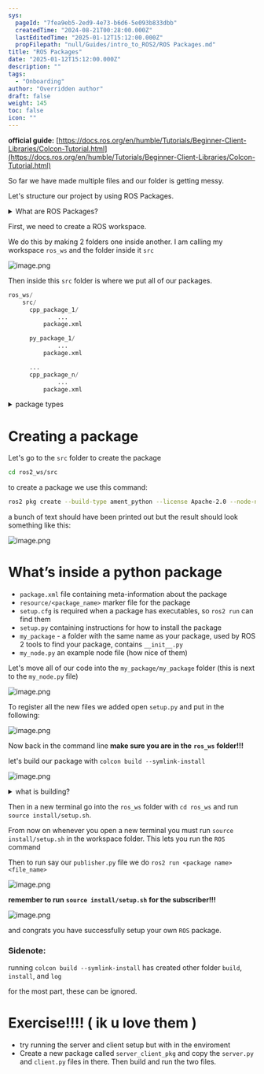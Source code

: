 ```yaml
---
sys:
  pageId: "7fea9eb5-2ed9-4e73-b6d6-5e093b833dbb"
  createdTime: "2024-08-21T00:28:00.000Z"
  lastEditedTime: "2025-01-12T15:12:00.000Z"
  propFilepath: "null/Guides/intro_to_ROS2/ROS Packages.md"
title: "ROS Packages"
date: "2025-01-12T15:12:00.000Z"
description: ""
tags:
  - "Onboarding"
author: "Overridden author"
draft: false
weight: 145
toc: false
icon: ""
---
```


**official guide:** [https://docs.ros.org/en/humble/Tutorials/Beginner-Client-Libraries/Colcon-Tutorial.html](https://docs.ros.org/en/humble/Tutorials/Beginner-Client-Libraries/Colcon-Tutorial.html)

So far we have made multiple files and our folder is getting messy.

Let's structure our project by using ROS Packages.

<details>

<summary>What are ROS Packages?</summary>

ROS Packages are, as the name implies, packages of code that are highly sharable between ROS developers.

They consist of a folder, `package.xml` file, and source code

```python
      cpp_package_1/
		      ... imagine much code files here ..
          package.xml
```

</details>

First, we need to create a ROS workspace.

We do this by making 2 folders one inside another. I am calling my workspace `ros_ws` and the folder inside it `src`

![image.png](https://prod-files-secure.s3.us-west-2.amazonaws.com/d518164a-d88e-44d1-a4ee-3adb3bd8bce0/70706947-fd18-4537-a67b-e12946812d31/image.png?X-Amz-Algorithm=AWS4-HMAC-SHA256&X-Amz-Content-Sha256=UNSIGNED-PAYLOAD&X-Amz-Credential=ASIAZI2LB466T3IGORJP%2F20250205%2Fus-west-2%2Fs3%2Faws4_request&X-Amz-Date=20250205T020812Z&X-Amz-Expires=3600&X-Amz-Security-Token=IQoJb3JpZ2luX2VjECAaCXVzLXdlc3QtMiJHMEUCIF6hmlwb1GrA6K4kelAY5qaL%2B5nNLgHoEW0fCMaSfwoSAiEAhGxTmBjJj%2F%2Bg4VQ1z58TBNVjTlnyGSaZhIFYLYtr230q%2FwMIORAAGgw2Mzc0MjMxODM4MDUiDMIfPQ2BRVQPQ0kcyCrcA2iwj5aJKEqmKxF%2Bj0%2FzPz0RwT7LyNyc6hr8b4ELQWjzb4BtS6gVtN%2Bqn52RWlyXgm80pelANPREQ63Ui398WO4nLLWigCxSlUeqzKxl8eFtngIzGRMqWZwA1FElfc3Hg6AvMsAVFab1oAL7u2YOttiOxutjQyuUnNRO%2BRwltBxpdIbl2PZNkCJDUYM8Wx6SBSuA59LKyORp09Yc%2BLi39mXWQ1n0EG9YeP9ASfeGz6BsefFAhWL7cGHY7e4X%2FOOuD2aAE%2Bd80jyPgXXal5uGvEVdTr%2BCnLidDEn0tWPU%2Fsniv4StSzVX6x3LUEmNCPj1V%2Br5supj7ldFzXlwm1dn4KgCu4PZ4XIsR3pvmn%2BbsyOQCmj0AAzaZflCnp1aTPP0wX8VX%2FRVNrPhH%2BwIAb4P2mcxMdbH8TPRtuK44YAYloteoKNJsr6mu%2BwWe4He0gH2oGG76w%2BZewF7kruuJJIea1hhb%2FVQPYGR%2FwUgSsuqf%2FzWnZyWoDexnE0a0Uhvdb7IvHAARhqKiPyXCeukgNkbxLvWqHA%2F6ojOvDdM5sq8AuGWEf8iJk8PgDI7Jexjes7QB6eDFzwCVXkgnslWF5a2FP%2F7q%2FfxEQmnqUKApN%2Blf0yoRe6%2F34Dx%2B%2FBJ9j2lMIbPir0GOqUBMUvcJJJyf6VIzxEKFam%2FXeF%2FPEBbMcJb2c75cGVbcDOA7rAJ6x336S9NKznpJejDXPm6Od8NvMKp0%2FZaIoGhTFK1Ja8Y%2BkgqZmYk7D%2FZAej6IH2OcNnlAvUAk8CuuN0XrhSkSeBxyTkE1uRkcfnUVL2Yzk9S3i0nZYV8hJnZCAVpdOX7lkgDcfwSO0rVDds0dlSbvQAGLjTVXJOzBGhm%2FKFGdj8t&X-Amz-Signature=80fb28fd38be357bfa0feddc4e3b04c80f924b52414f9cb0d3860350e534f30b&X-Amz-SignedHeaders=host&x-id=GetObject)

Then inside this `src` folder is where we put all of our packages.

```python
ros_ws/
    src/
      cpp_package_1/
		      ...
          package.xml

      py_package_1/
		      ...
          package.xml

      ...
      cpp_package_n/
		      ...
          package.xml

```

<details>

<summary>package types</summary>

packages can be either `C++` or python.

the intern file structure is different for each but for this guide we will stick to creating python packages

</details>

# Creating a package

Let's go to the `src` folder to create the package

```bash
cd ros2_ws/src
```

to create a package we use this command:

```bash
ros2 pkg create --build-type ament_python --license Apache-2.0 --node-name my_node my_package
```

a bunch of text should have been printed out but the result should look something like this:

![image.png](https://prod-files-secure.s3.us-west-2.amazonaws.com/d518164a-d88e-44d1-a4ee-3adb3bd8bce0/e6cf1e3f-8512-4a3e-b131-079f800bf3e8/image.png?X-Amz-Algorithm=AWS4-HMAC-SHA256&X-Amz-Content-Sha256=UNSIGNED-PAYLOAD&X-Amz-Credential=ASIAZI2LB466T3IGORJP%2F20250205%2Fus-west-2%2Fs3%2Faws4_request&X-Amz-Date=20250205T020812Z&X-Amz-Expires=3600&X-Amz-Security-Token=IQoJb3JpZ2luX2VjECAaCXVzLXdlc3QtMiJHMEUCIF6hmlwb1GrA6K4kelAY5qaL%2B5nNLgHoEW0fCMaSfwoSAiEAhGxTmBjJj%2F%2Bg4VQ1z58TBNVjTlnyGSaZhIFYLYtr230q%2FwMIORAAGgw2Mzc0MjMxODM4MDUiDMIfPQ2BRVQPQ0kcyCrcA2iwj5aJKEqmKxF%2Bj0%2FzPz0RwT7LyNyc6hr8b4ELQWjzb4BtS6gVtN%2Bqn52RWlyXgm80pelANPREQ63Ui398WO4nLLWigCxSlUeqzKxl8eFtngIzGRMqWZwA1FElfc3Hg6AvMsAVFab1oAL7u2YOttiOxutjQyuUnNRO%2BRwltBxpdIbl2PZNkCJDUYM8Wx6SBSuA59LKyORp09Yc%2BLi39mXWQ1n0EG9YeP9ASfeGz6BsefFAhWL7cGHY7e4X%2FOOuD2aAE%2Bd80jyPgXXal5uGvEVdTr%2BCnLidDEn0tWPU%2Fsniv4StSzVX6x3LUEmNCPj1V%2Br5supj7ldFzXlwm1dn4KgCu4PZ4XIsR3pvmn%2BbsyOQCmj0AAzaZflCnp1aTPP0wX8VX%2FRVNrPhH%2BwIAb4P2mcxMdbH8TPRtuK44YAYloteoKNJsr6mu%2BwWe4He0gH2oGG76w%2BZewF7kruuJJIea1hhb%2FVQPYGR%2FwUgSsuqf%2FzWnZyWoDexnE0a0Uhvdb7IvHAARhqKiPyXCeukgNkbxLvWqHA%2F6ojOvDdM5sq8AuGWEf8iJk8PgDI7Jexjes7QB6eDFzwCVXkgnslWF5a2FP%2F7q%2FfxEQmnqUKApN%2Blf0yoRe6%2F34Dx%2B%2FBJ9j2lMIbPir0GOqUBMUvcJJJyf6VIzxEKFam%2FXeF%2FPEBbMcJb2c75cGVbcDOA7rAJ6x336S9NKznpJejDXPm6Od8NvMKp0%2FZaIoGhTFK1Ja8Y%2BkgqZmYk7D%2FZAej6IH2OcNnlAvUAk8CuuN0XrhSkSeBxyTkE1uRkcfnUVL2Yzk9S3i0nZYV8hJnZCAVpdOX7lkgDcfwSO0rVDds0dlSbvQAGLjTVXJOzBGhm%2FKFGdj8t&X-Amz-Signature=cccb0d144d7f0cf1dc3c788a4e2cb97fb292e84df052586ecf0146ede6fc71b2&X-Amz-SignedHeaders=host&x-id=GetObject)

# What’s inside a python package

- `package.xml` file containing meta-information about the package
- `resource/<package_name>` marker file for the package
- `setup.cfg` is required when a package has executables, so `ros2 run` can find them
- `setup.py` containing instructions for how to install the package
- `my_package` - a folder with the same name as your package, used by ROS 2 tools to find your package, contains `__init__.py`
- `my_node.py` an example node file (how nice of them)

Let's move all of our code into the `my_package/my_package` folder (this is next to the `my_node.py` file)

![image.png](https://prod-files-secure.s3.us-west-2.amazonaws.com/d518164a-d88e-44d1-a4ee-3adb3bd8bce0/9ce58f11-0da9-4d3e-b86d-506a9685d378/image.png?X-Amz-Algorithm=AWS4-HMAC-SHA256&X-Amz-Content-Sha256=UNSIGNED-PAYLOAD&X-Amz-Credential=ASIAZI2LB466T3IGORJP%2F20250205%2Fus-west-2%2Fs3%2Faws4_request&X-Amz-Date=20250205T020812Z&X-Amz-Expires=3600&X-Amz-Security-Token=IQoJb3JpZ2luX2VjECAaCXVzLXdlc3QtMiJHMEUCIF6hmlwb1GrA6K4kelAY5qaL%2B5nNLgHoEW0fCMaSfwoSAiEAhGxTmBjJj%2F%2Bg4VQ1z58TBNVjTlnyGSaZhIFYLYtr230q%2FwMIORAAGgw2Mzc0MjMxODM4MDUiDMIfPQ2BRVQPQ0kcyCrcA2iwj5aJKEqmKxF%2Bj0%2FzPz0RwT7LyNyc6hr8b4ELQWjzb4BtS6gVtN%2Bqn52RWlyXgm80pelANPREQ63Ui398WO4nLLWigCxSlUeqzKxl8eFtngIzGRMqWZwA1FElfc3Hg6AvMsAVFab1oAL7u2YOttiOxutjQyuUnNRO%2BRwltBxpdIbl2PZNkCJDUYM8Wx6SBSuA59LKyORp09Yc%2BLi39mXWQ1n0EG9YeP9ASfeGz6BsefFAhWL7cGHY7e4X%2FOOuD2aAE%2Bd80jyPgXXal5uGvEVdTr%2BCnLidDEn0tWPU%2Fsniv4StSzVX6x3LUEmNCPj1V%2Br5supj7ldFzXlwm1dn4KgCu4PZ4XIsR3pvmn%2BbsyOQCmj0AAzaZflCnp1aTPP0wX8VX%2FRVNrPhH%2BwIAb4P2mcxMdbH8TPRtuK44YAYloteoKNJsr6mu%2BwWe4He0gH2oGG76w%2BZewF7kruuJJIea1hhb%2FVQPYGR%2FwUgSsuqf%2FzWnZyWoDexnE0a0Uhvdb7IvHAARhqKiPyXCeukgNkbxLvWqHA%2F6ojOvDdM5sq8AuGWEf8iJk8PgDI7Jexjes7QB6eDFzwCVXkgnslWF5a2FP%2F7q%2FfxEQmnqUKApN%2Blf0yoRe6%2F34Dx%2B%2FBJ9j2lMIbPir0GOqUBMUvcJJJyf6VIzxEKFam%2FXeF%2FPEBbMcJb2c75cGVbcDOA7rAJ6x336S9NKznpJejDXPm6Od8NvMKp0%2FZaIoGhTFK1Ja8Y%2BkgqZmYk7D%2FZAej6IH2OcNnlAvUAk8CuuN0XrhSkSeBxyTkE1uRkcfnUVL2Yzk9S3i0nZYV8hJnZCAVpdOX7lkgDcfwSO0rVDds0dlSbvQAGLjTVXJOzBGhm%2FKFGdj8t&X-Amz-Signature=b6a3f46457715144ec20c398a5427fd54ab8d952ac726f64a4c929a48512ed86&X-Amz-SignedHeaders=host&x-id=GetObject)

To register all the new files we added open `setup.py` and put in the following:

![image.png](https://prod-files-secure.s3.us-west-2.amazonaws.com/d518164a-d88e-44d1-a4ee-3adb3bd8bce0/1cd7c262-4cae-4496-9d75-c178537d24a2/image.png?X-Amz-Algorithm=AWS4-HMAC-SHA256&X-Amz-Content-Sha256=UNSIGNED-PAYLOAD&X-Amz-Credential=ASIAZI2LB466T3IGORJP%2F20250205%2Fus-west-2%2Fs3%2Faws4_request&X-Amz-Date=20250205T020812Z&X-Amz-Expires=3600&X-Amz-Security-Token=IQoJb3JpZ2luX2VjECAaCXVzLXdlc3QtMiJHMEUCIF6hmlwb1GrA6K4kelAY5qaL%2B5nNLgHoEW0fCMaSfwoSAiEAhGxTmBjJj%2F%2Bg4VQ1z58TBNVjTlnyGSaZhIFYLYtr230q%2FwMIORAAGgw2Mzc0MjMxODM4MDUiDMIfPQ2BRVQPQ0kcyCrcA2iwj5aJKEqmKxF%2Bj0%2FzPz0RwT7LyNyc6hr8b4ELQWjzb4BtS6gVtN%2Bqn52RWlyXgm80pelANPREQ63Ui398WO4nLLWigCxSlUeqzKxl8eFtngIzGRMqWZwA1FElfc3Hg6AvMsAVFab1oAL7u2YOttiOxutjQyuUnNRO%2BRwltBxpdIbl2PZNkCJDUYM8Wx6SBSuA59LKyORp09Yc%2BLi39mXWQ1n0EG9YeP9ASfeGz6BsefFAhWL7cGHY7e4X%2FOOuD2aAE%2Bd80jyPgXXal5uGvEVdTr%2BCnLidDEn0tWPU%2Fsniv4StSzVX6x3LUEmNCPj1V%2Br5supj7ldFzXlwm1dn4KgCu4PZ4XIsR3pvmn%2BbsyOQCmj0AAzaZflCnp1aTPP0wX8VX%2FRVNrPhH%2BwIAb4P2mcxMdbH8TPRtuK44YAYloteoKNJsr6mu%2BwWe4He0gH2oGG76w%2BZewF7kruuJJIea1hhb%2FVQPYGR%2FwUgSsuqf%2FzWnZyWoDexnE0a0Uhvdb7IvHAARhqKiPyXCeukgNkbxLvWqHA%2F6ojOvDdM5sq8AuGWEf8iJk8PgDI7Jexjes7QB6eDFzwCVXkgnslWF5a2FP%2F7q%2FfxEQmnqUKApN%2Blf0yoRe6%2F34Dx%2B%2FBJ9j2lMIbPir0GOqUBMUvcJJJyf6VIzxEKFam%2FXeF%2FPEBbMcJb2c75cGVbcDOA7rAJ6x336S9NKznpJejDXPm6Od8NvMKp0%2FZaIoGhTFK1Ja8Y%2BkgqZmYk7D%2FZAej6IH2OcNnlAvUAk8CuuN0XrhSkSeBxyTkE1uRkcfnUVL2Yzk9S3i0nZYV8hJnZCAVpdOX7lkgDcfwSO0rVDds0dlSbvQAGLjTVXJOzBGhm%2FKFGdj8t&X-Amz-Signature=7de7243e58e3a9e9d9c107f1e673ed363b7cb8eb8d0ded72857f6bf2056a1580&X-Amz-SignedHeaders=host&x-id=GetObject)

Now back in the command line **make sure you are in the** **`ros_ws`** **folder!!!**

let's build our package with `colcon build --symlink-install`

![image.png](https://prod-files-secure.s3.us-west-2.amazonaws.com/d518164a-d88e-44d1-a4ee-3adb3bd8bce0/2f2a0d27-b173-48fd-b189-5f5c0ce65619/image.png?X-Amz-Algorithm=AWS4-HMAC-SHA256&X-Amz-Content-Sha256=UNSIGNED-PAYLOAD&X-Amz-Credential=ASIAZI2LB466T3IGORJP%2F20250205%2Fus-west-2%2Fs3%2Faws4_request&X-Amz-Date=20250205T020812Z&X-Amz-Expires=3600&X-Amz-Security-Token=IQoJb3JpZ2luX2VjECAaCXVzLXdlc3QtMiJHMEUCIF6hmlwb1GrA6K4kelAY5qaL%2B5nNLgHoEW0fCMaSfwoSAiEAhGxTmBjJj%2F%2Bg4VQ1z58TBNVjTlnyGSaZhIFYLYtr230q%2FwMIORAAGgw2Mzc0MjMxODM4MDUiDMIfPQ2BRVQPQ0kcyCrcA2iwj5aJKEqmKxF%2Bj0%2FzPz0RwT7LyNyc6hr8b4ELQWjzb4BtS6gVtN%2Bqn52RWlyXgm80pelANPREQ63Ui398WO4nLLWigCxSlUeqzKxl8eFtngIzGRMqWZwA1FElfc3Hg6AvMsAVFab1oAL7u2YOttiOxutjQyuUnNRO%2BRwltBxpdIbl2PZNkCJDUYM8Wx6SBSuA59LKyORp09Yc%2BLi39mXWQ1n0EG9YeP9ASfeGz6BsefFAhWL7cGHY7e4X%2FOOuD2aAE%2Bd80jyPgXXal5uGvEVdTr%2BCnLidDEn0tWPU%2Fsniv4StSzVX6x3LUEmNCPj1V%2Br5supj7ldFzXlwm1dn4KgCu4PZ4XIsR3pvmn%2BbsyOQCmj0AAzaZflCnp1aTPP0wX8VX%2FRVNrPhH%2BwIAb4P2mcxMdbH8TPRtuK44YAYloteoKNJsr6mu%2BwWe4He0gH2oGG76w%2BZewF7kruuJJIea1hhb%2FVQPYGR%2FwUgSsuqf%2FzWnZyWoDexnE0a0Uhvdb7IvHAARhqKiPyXCeukgNkbxLvWqHA%2F6ojOvDdM5sq8AuGWEf8iJk8PgDI7Jexjes7QB6eDFzwCVXkgnslWF5a2FP%2F7q%2FfxEQmnqUKApN%2Blf0yoRe6%2F34Dx%2B%2FBJ9j2lMIbPir0GOqUBMUvcJJJyf6VIzxEKFam%2FXeF%2FPEBbMcJb2c75cGVbcDOA7rAJ6x336S9NKznpJejDXPm6Od8NvMKp0%2FZaIoGhTFK1Ja8Y%2BkgqZmYk7D%2FZAej6IH2OcNnlAvUAk8CuuN0XrhSkSeBxyTkE1uRkcfnUVL2Yzk9S3i0nZYV8hJnZCAVpdOX7lkgDcfwSO0rVDds0dlSbvQAGLjTVXJOzBGhm%2FKFGdj8t&X-Amz-Signature=71f018969f7decce54fada2ff3b8663ca5b98b3e04194588ea9905473d033172&X-Amz-SignedHeaders=host&x-id=GetObject)

<details>

<summary>what is building?</summary>

if you are a CS major at Rose-Hulman you will learn the answer to this in CSSE132

but TLDR; is it combines all the code files into one program that can be run easily 

</details>

Then in a new terminal go into the `ros_ws` folder with `cd ros_ws` and run `source install/setup.sh`. 

From now on whenever you open a new terminal you must run `source install/setup.sh` in the workspace folder. This lets you run the `ROS` command

Then to run say our `publisher.py` file we do `ros2 run <package name> <file_name>`

![image.png](https://prod-files-secure.s3.us-west-2.amazonaws.com/d518164a-d88e-44d1-a4ee-3adb3bd8bce0/4f4b1219-3a44-4632-aa0a-ce3471699f59/image.png?X-Amz-Algorithm=AWS4-HMAC-SHA256&X-Amz-Content-Sha256=UNSIGNED-PAYLOAD&X-Amz-Credential=ASIAZI2LB466T3IGORJP%2F20250205%2Fus-west-2%2Fs3%2Faws4_request&X-Amz-Date=20250205T020812Z&X-Amz-Expires=3600&X-Amz-Security-Token=IQoJb3JpZ2luX2VjECAaCXVzLXdlc3QtMiJHMEUCIF6hmlwb1GrA6K4kelAY5qaL%2B5nNLgHoEW0fCMaSfwoSAiEAhGxTmBjJj%2F%2Bg4VQ1z58TBNVjTlnyGSaZhIFYLYtr230q%2FwMIORAAGgw2Mzc0MjMxODM4MDUiDMIfPQ2BRVQPQ0kcyCrcA2iwj5aJKEqmKxF%2Bj0%2FzPz0RwT7LyNyc6hr8b4ELQWjzb4BtS6gVtN%2Bqn52RWlyXgm80pelANPREQ63Ui398WO4nLLWigCxSlUeqzKxl8eFtngIzGRMqWZwA1FElfc3Hg6AvMsAVFab1oAL7u2YOttiOxutjQyuUnNRO%2BRwltBxpdIbl2PZNkCJDUYM8Wx6SBSuA59LKyORp09Yc%2BLi39mXWQ1n0EG9YeP9ASfeGz6BsefFAhWL7cGHY7e4X%2FOOuD2aAE%2Bd80jyPgXXal5uGvEVdTr%2BCnLidDEn0tWPU%2Fsniv4StSzVX6x3LUEmNCPj1V%2Br5supj7ldFzXlwm1dn4KgCu4PZ4XIsR3pvmn%2BbsyOQCmj0AAzaZflCnp1aTPP0wX8VX%2FRVNrPhH%2BwIAb4P2mcxMdbH8TPRtuK44YAYloteoKNJsr6mu%2BwWe4He0gH2oGG76w%2BZewF7kruuJJIea1hhb%2FVQPYGR%2FwUgSsuqf%2FzWnZyWoDexnE0a0Uhvdb7IvHAARhqKiPyXCeukgNkbxLvWqHA%2F6ojOvDdM5sq8AuGWEf8iJk8PgDI7Jexjes7QB6eDFzwCVXkgnslWF5a2FP%2F7q%2FfxEQmnqUKApN%2Blf0yoRe6%2F34Dx%2B%2FBJ9j2lMIbPir0GOqUBMUvcJJJyf6VIzxEKFam%2FXeF%2FPEBbMcJb2c75cGVbcDOA7rAJ6x336S9NKznpJejDXPm6Od8NvMKp0%2FZaIoGhTFK1Ja8Y%2BkgqZmYk7D%2FZAej6IH2OcNnlAvUAk8CuuN0XrhSkSeBxyTkE1uRkcfnUVL2Yzk9S3i0nZYV8hJnZCAVpdOX7lkgDcfwSO0rVDds0dlSbvQAGLjTVXJOzBGhm%2FKFGdj8t&X-Amz-Signature=c2178cae97dd67e93e47eb4f608d6c2241993b7af4d4b7e02074277a78c42df6&X-Amz-SignedHeaders=host&x-id=GetObject)

**remember to run** **`source install/setup.sh`** **for the subscriber!!!**

![image.png](https://prod-files-secure.s3.us-west-2.amazonaws.com/d518164a-d88e-44d1-a4ee-3adb3bd8bce0/02121119-dad4-49ec-8356-c956108b4243/image.png?X-Amz-Algorithm=AWS4-HMAC-SHA256&X-Amz-Content-Sha256=UNSIGNED-PAYLOAD&X-Amz-Credential=ASIAZI2LB466T3IGORJP%2F20250205%2Fus-west-2%2Fs3%2Faws4_request&X-Amz-Date=20250205T020812Z&X-Amz-Expires=3600&X-Amz-Security-Token=IQoJb3JpZ2luX2VjECAaCXVzLXdlc3QtMiJHMEUCIF6hmlwb1GrA6K4kelAY5qaL%2B5nNLgHoEW0fCMaSfwoSAiEAhGxTmBjJj%2F%2Bg4VQ1z58TBNVjTlnyGSaZhIFYLYtr230q%2FwMIORAAGgw2Mzc0MjMxODM4MDUiDMIfPQ2BRVQPQ0kcyCrcA2iwj5aJKEqmKxF%2Bj0%2FzPz0RwT7LyNyc6hr8b4ELQWjzb4BtS6gVtN%2Bqn52RWlyXgm80pelANPREQ63Ui398WO4nLLWigCxSlUeqzKxl8eFtngIzGRMqWZwA1FElfc3Hg6AvMsAVFab1oAL7u2YOttiOxutjQyuUnNRO%2BRwltBxpdIbl2PZNkCJDUYM8Wx6SBSuA59LKyORp09Yc%2BLi39mXWQ1n0EG9YeP9ASfeGz6BsefFAhWL7cGHY7e4X%2FOOuD2aAE%2Bd80jyPgXXal5uGvEVdTr%2BCnLidDEn0tWPU%2Fsniv4StSzVX6x3LUEmNCPj1V%2Br5supj7ldFzXlwm1dn4KgCu4PZ4XIsR3pvmn%2BbsyOQCmj0AAzaZflCnp1aTPP0wX8VX%2FRVNrPhH%2BwIAb4P2mcxMdbH8TPRtuK44YAYloteoKNJsr6mu%2BwWe4He0gH2oGG76w%2BZewF7kruuJJIea1hhb%2FVQPYGR%2FwUgSsuqf%2FzWnZyWoDexnE0a0Uhvdb7IvHAARhqKiPyXCeukgNkbxLvWqHA%2F6ojOvDdM5sq8AuGWEf8iJk8PgDI7Jexjes7QB6eDFzwCVXkgnslWF5a2FP%2F7q%2FfxEQmnqUKApN%2Blf0yoRe6%2F34Dx%2B%2FBJ9j2lMIbPir0GOqUBMUvcJJJyf6VIzxEKFam%2FXeF%2FPEBbMcJb2c75cGVbcDOA7rAJ6x336S9NKznpJejDXPm6Od8NvMKp0%2FZaIoGhTFK1Ja8Y%2BkgqZmYk7D%2FZAej6IH2OcNnlAvUAk8CuuN0XrhSkSeBxyTkE1uRkcfnUVL2Yzk9S3i0nZYV8hJnZCAVpdOX7lkgDcfwSO0rVDds0dlSbvQAGLjTVXJOzBGhm%2FKFGdj8t&X-Amz-Signature=7848f4e8ba5caf2040816a3a996dd36d787cc58d01c1e4c3ab00e419169c1f37&X-Amz-SignedHeaders=host&x-id=GetObject)

and congrats you have successfully setup your own `ROS` package.

### Sidenote:

running `colcon build --symlink-install` has created other folder `build`, `install`, and `log`

for the most part, these can be ignored.

# Exercise!!!! ( ik u love them )

- try running the server and client setup but with in the enviroment
- Create a new package called `server_client_pkg` and copy the `server.py` and `client.py` files in there. Then build and run the two files.
